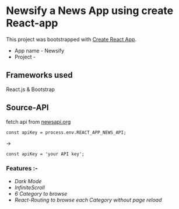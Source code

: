 # Newsify a News App using create React-app

This project was bootstrapped with [Create React App](https://github.com/facebook/create-react-app).
- App name - Newsify
- Project - 

## Frameworks used

React.js & Bootstrap

## Source-API

fetch api from [newsapi.org](https://newsapi.org)

```shell
const apiKey = process.env.REACT_APP_NEWS_API;
```
->
```shell
const apiKey = 'your API key';
```

### Features :-

- _Dark Mode_
- _InfiniteScroll_
- _6 Category to browse_
- _React-Routing to browse each Category without page reload_

